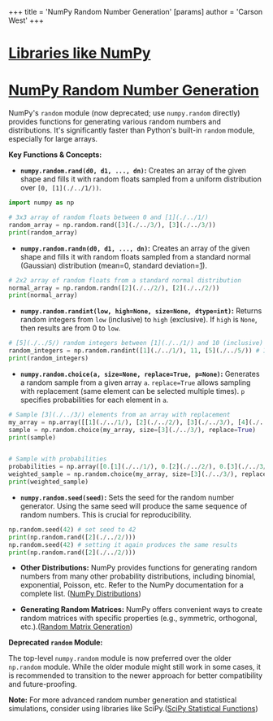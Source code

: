 +++
 title = 'NumPy Random Number Generation'
[params]
	author = 'Carson West'
+++
# [Libraries like NumPy](./../libraries-like-numpy/)
# [NumPy Random Number Generation](./../numpy-random-number-generation/) 
NumPy's `random` module (now deprecated; use `numpy.random` directly) provides functions for generating various random numbers and distributions.  It's significantly faster than Python's built-in `random` module, especially for large arrays.


**Key Functions & Concepts:**

* **`numpy.random.rand(d0, d1, ..., dn)`:** Creates an array of the given shape and fills it with random floats sampled from a uniform distribution over `[0, [1](./../1/))`.

```python
import numpy as np

# 3x3 array of random floats between 0 and [1](./../1/)
random_array = np.random.rand([3](./../3/), [3](./../3/))
print(random_array)
```

* **`numpy.random.randn(d0, d1, ..., dn)`:** Creates an array of the given shape and fills it with random floats sampled from a standard normal (Gaussian) distribution (mean=0, standard deviation=[1](./../1/)).

```python
# 2x2 array of random floats from a standard normal distribution
normal_array = np.random.randn([2](./../2/), [2](./../2/))
print(normal_array)
```

* **`numpy.random.randint(low, high=None, size=None, dtype=int)`:** Returns random integers from `low` (inclusive) to `high` (exclusive).  If `high` is `None`, then results are from 0 to `low`.

```python
# [5](./../5/) random integers between [1](./../1/) and 10 (inclusive)
random_integers = np.random.randint([1](./../1/), 11, [5](./../5/)) # 11 is exclusive
print(random_integers)
```

* **`numpy.random.choice(a, size=None, replace=True, p=None)`:** Generates a random sample from a given array `a`.  `replace=True` allows sampling with replacement (same element can be selected multiple times). `p` specifies probabilities for each element in `a`.

```python
# Sample [3](./../3/) elements from an array with replacement
my_array = np.array([[1](./../1/), [2](./../2/), [3](./../3/), [4](./../4/), [5](./../5/)])
sample = np.random.choice(my_array, size=[3](./../3/), replace=True)
print(sample)


# Sample with probabilities
probabilities = np.array([0.[1](./../1/), 0.[2](./../2/), 0.[3](./../3/), 0.[2](./../2/), 0.[2](./../2/)]) # must sum to [1](./../1/)
weighted_sample = np.random.choice(my_array, size=[3](./../3/), replace=True, p=probabilities)
print(weighted_sample)
```

* **`numpy.random.seed(seed)`:** Sets the seed for the random number generator. Using the same seed will produce the same sequence of random numbers.  This is crucial for reproducibility.

```python
np.random.seed(42) # set seed to 42
print(np.random.rand([2](./../2/)))
np.random.seed(42) # setting it again produces the same results
print(np.random.rand([2](./../2/)))
```

* **Other Distributions:** NumPy provides functions for generating random numbers from many other probability distributions, including binomial, exponential, Poisson, etc.  Refer to the NumPy documentation for a complete list.  ([NumPy Distributions](./../numpy-distributions/))


* **Generating Random Matrices:**  NumPy offers convenient ways to create random matrices with specific properties (e.g., symmetric, orthogonal, etc.).([Random Matrix Generation](./../random-matrix-generation/))


**Deprecated `random` Module:**

The top-level `numpy.random` module is now preferred over the older `np.random` module.  While the older module might still work in some cases, it is recommended to transition to the newer approach for better compatibility and future-proofing.


**Note:**  For more advanced random number generation and statistical simulations, consider using libraries like SciPy.([SciPy Statistical Functions](./../scipy-statistical-functions/))
